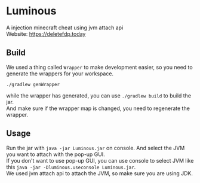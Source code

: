 # Luminous
A injection minecraft cheat using jvm attach api  
Website: https://deletefdp.today

## Build
We used a thing called ```Wrapper``` to make development easier, so you need to generate the wrappers for your workspace.
```
./gradlew genWrapper
```
while the wrapper has generated, you can use ```./gradlew build``` to build the jar.   
And make sure if the wrapper map is changed, you need to regenerate the wrapper.

## Usage
Run the jar with ```java -jar Luminous.jar``` on console.
And select the JVM you want to attach with the pop-up GUI.  
If you don't want to use pop-up GUI, you can use console to select JVM like this ```java -jar -Dluminous.useconsole Luminous.jar```.  
We used jvm attach api to attach the JVM, so make sure you are using JDK.
